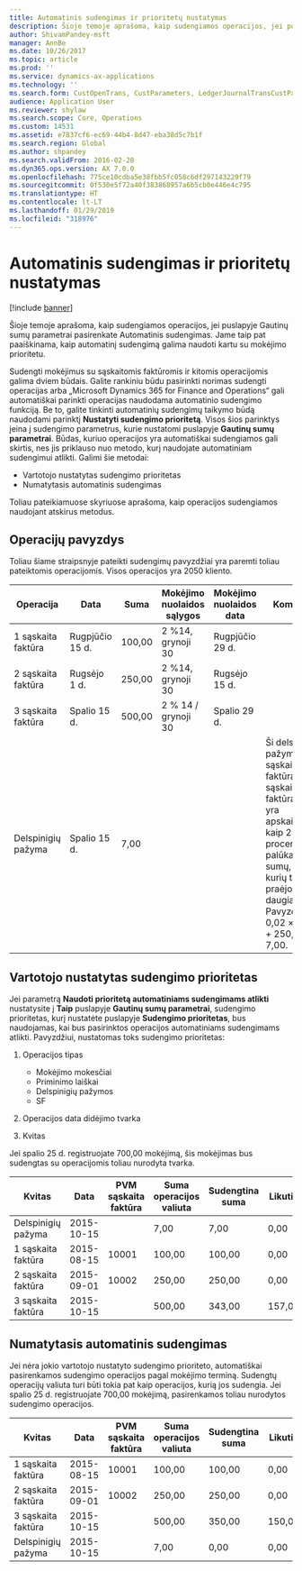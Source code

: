 ```yaml
---
title: Automatinis sudengimas ir prioritetų nustatymas
description: Šioje temoje aprašoma, kaip sudengiamos operacijos, jei puslapyje Gautinų sumų parametrai pasirenkate Automatinis sudengimas. Jame taip pat paaiškinama, kaip automatinį sudengimą galima naudoti kartu su mokėjimo prioritetu.
author: ShivamPandey-msft
manager: AnnBe
ms.date: 10/26/2017
ms.topic: article
ms.prod: ''
ms.service: dynamics-ax-applications
ms.technology: ''
ms.search.form: CustOpenTrans, CustParameters, LedgerJournalTransCustPaym
audience: Application User
ms.reviewer: shylaw
ms.search.scope: Core, Operations
ms.custom: 14531
ms.assetid: e7837cf6-ec69-44b4-8d47-eba38d5c7b1f
ms.search.region: Global
ms.author: shpandey
ms.search.validFrom: 2016-02-28
ms.dyn365.ops.version: AX 7.0.0
ms.openlocfilehash: 775ce10cdba5e38fbb5fc058c6df297143229f79
ms.sourcegitcommit: 0f530e5f72a40f383868957a6b5cb0e446e4c795
ms.translationtype: HT
ms.contentlocale: lt-LT
ms.lasthandoff: 01/29/2019
ms.locfileid: "318976"
---
```

# <a name="automatic-settlement-and-prioritization"></a>Automatinis sudengimas ir prioritetų nustatymas

[!include [banner](../includes/banner.md)]

Šioje temoje aprašoma, kaip sudengiamos operacijos, jei puslapyje Gautinų sumų parametrai pasirenkate Automatinis sudengimas. Jame taip pat paaiškinama, kaip automatinį sudengimą galima naudoti kartu su mokėjimo prioritetu.

Sudengti mokėjimus su sąskaitomis faktūromis ir kitomis operacijomis galima dviem būdais. Galite rankiniu būdu pasirinkti norimas sudengti operacijas arba „Microsoft Dynamics 365 for Finance and Operations“ gali automatiškai parinkti operacijas naudodama automatinio sudengimo funkciją. Be to, galite tinkinti automatinių sudengimų taikymo būdą naudodami parinktį **Nustatyti sudengimo prioritetą**. Visos šios parinktys įeina į sudengimo parametrus, kurie nustatomi puslapyje **Gautinų sumų parametrai**. Būdas, kuriuo operacijos yra automatiškai sudengiamos gali skirtis, nes jis priklauso nuo metodo, kurį naudojate automatiniam sudengimui atlikti. Galimi šie metodai:

-   Vartotojo nustatytas sudengimo prioritetas
-   Numatytasis automatinis sudengimas

Toliau pateikiamuose skyriuose aprašoma, kaip operacijos sudengiamos naudojant atskirus metodus.

## <a name="example-transactions"></a>Operacijų pavyzdys
Toliau šiame straipsnyje pateikti sudengimų pavyzdžiai yra paremti toliau pateiktomis operacijomis. Visos operacijos yra 2050 kliento.

| Operacija   | Data        | Suma | Mokėjimo nuolaidos sąlygos | Mokėjimo nuolaidos data | Komentarai                                                                                                                                                                                      |
|---------------|-------------|--------|---------------------|--------------------|-----------------------------------------------------------------------------------------------------------------------------------------------------------------------------------------------|
| 1 sąskaita faktūra     | Rugpjūčio 15 d.   | 100,00 | 2 %14, grynoji 30        | Rugpjūčio 29 d.          |                                                                                                                                                                                               |
| 2 sąskaita faktūra     | Rugsėjo 1 d. | 250,00 | 2 %14, grynoji 30        | Rugsėjo 15 d.       |                                                                                                                                                                                               |
| 3 sąskaita faktūra     | Spalio 15 d.  | 500,00 | 2 % 14 / grynoji 30        | Spalio 29 d.         |                                                                                                                                                                                               |
| Delspinigių pažyma | Spalio 15 d.  | 7,00   |                     |                    | Ši delspinigių pažyma yra 1 sąskaitai faktūrai ir 2 sąskaitai faktūrai. Suma yra apskaičiuojama kaip 2 procentai palūkanų nuo sumų, nuo kurių termino praėjo 30 ar daugiau dienų. Pavyzdys: 0,02 × (100,00 + 250,00) = 7,00. |

## <a name="user-defined-settlement-priority"></a>Vartotojo nustatytas sudengimo prioritetas
Jei parametrą **Naudoti prioritetą automatiniams sudengimams atlikti** nustatysite į **Taip** puslapyje **Gautinų sumų parametrai**, sudengimo prioritetas, kurį nustatėte puslapyje **Sudengimo prioritetas**, bus naudojamas, kai bus pasirinktos operacijos automatiniams sudengimams atlikti. Pavyzdžiui, nustatomas toks sudengimo prioritetas:

1.  Operacijos tipas
    -   Mokėjimo mokesčiai
    -   Priminimo laiškai
    -   Delspinigių pažymos
    -   SF

2.  Operacijos data didėjimo tvarka
3.  Kvitas

Jei spalio 25 d. registruojate 700,00 mokėjimą, šis mokėjimas bus sudengtas su operacijomis toliau nurodyta tvarka.

| Kvitas       | Data       | PVM sąskaita faktūra | Suma operacijos valiuta | Sudengtina suma | Likutis | Valiuta |
|---------------|------------|---------|--------------------------------|------------------|---------|----------|
| Delspinigių pažyma | 2015-10-15 |         | 7,00                           | 7,00             | 0,00    | USD      |
| 1 sąskaita faktūra     | 2015-08-15  | 10001   | 100,00                         | 100,00           | 0,00    | USD      |
| 2 sąskaita faktūra     | 2015-09-01   | 10002   | 250,00                         | 250,00           | 0,00    | USD      |
| 3 sąskaita faktūra     | 2015-10-15 |         | 500,00                         | 343,00           | 157,00  | USD      |

## <a name="default-automatic-settlement"></a>Numatytasis automatinis sudengimas
Jei nėra jokio vartotojo nustatyto sudengimo prioriteto, automatiškai pasirenkamos sudengimo operacijos pagal mokėjimo terminą. Sudengtų operacijų valiuta turi būti tokia pat kaip operacijos, kurią jos sudengia. Jei spalio 25 d. registruojate 700,00 mokėjimą, pasirenkamos toliau nurodytos sudengimo operacijos.

| Kvitas       | Data       | PVM sąskaita faktūra | Suma operacijos valiuta | Sudengtina suma | Likutis | Valiuta |
|---------------|------------|---------|--------------------------------|------------------|---------|----------|
| 1 sąskaita faktūra     | 2015-08-15  | 10001   | 100,00                         | 100,00           | 0,00    | USD      |
| 2 sąskaita faktūra     | 2015-09-01   | 10002   | 250,00                         | 250,00           | 0,00    | USD      |
| 3 sąskaita faktūra     | 2015-10-15 |         | 500,00                         | 350,00           | 150,00  | USD      |
| Delspinigių pažyma | 2015-10-15 |         | 7,00                           | 0,00             | 0,00    | USD      |





